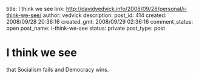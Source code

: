 title: I think we see
link: http://davidvedvick.info/2008/09/28/personal/i-think-we-see/
author: vedvick
description: 
post_id: 414
created: 2008/09/28 20:36:16
created_gmt: 2008/09/29 02:36:16
comment_status: open
post_name: i-think-we-see
status: private
post_type: post

# I think we see

that Socialism fails and Democracy wins.